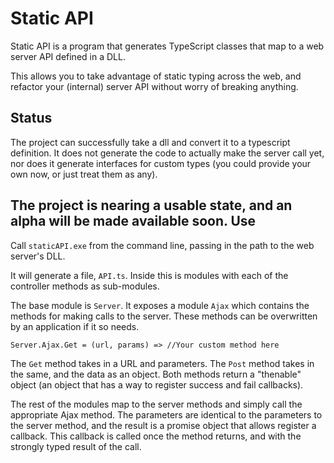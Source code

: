 Static API
====

Static API is a program that generates TypeScript classes that map to a web server API defined in a DLL.

This allows you to take advantage of static typing across the web, and refactor your (internal) server API without worry of breaking anything.


Status
----

The project can successfully take a dll and convert it to a typescript definition. It does not generate the code to actually make the server call yet, nor does it generate interfaces for custom types (you could provide your own now, or just treat them as any).

The project is nearing a usable state, and an alpha will be made available soon.
Use
----

Call `staticAPI.exe` from the command line, passing in the path to the web server's DLL.

It will generate a file, `API.ts`. Inside this is modules with each of the controller methods as sub-modules.

The base module is `Server`. It exposes a module `Ajax` which contains the methods for making calls to the server. These methods can be overwritten by an application if it so needs.


	Server.Ajax.Get = (url, params) => //Your custom method here

The `Get` method takes in a URL and parameters. The `Post` method takes in the same, and the data as an object. Both methods return a "thenable" object (an object that has a way to register success and fail callbacks). 

The rest of the modules map to the server methods and simply call the appropriate Ajax method. The parameters are identical to the parameters to the server method, and the result is a promise object that allows register a callback. This callback is called once the method returns, and with the strongly typed result of the call.